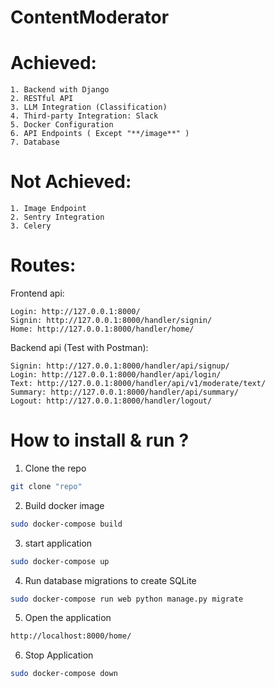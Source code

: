 # ContentModerator

# Achieved:

    1. Backend with Django
    2. RESTful API
    3. LLM Integration (Classification)
    4. Third-party Integration: Slack
    5. Docker Configuration
    6. API Endpoints ( Except "**/image**" )
    7. Database

# Not Achieved:

    1. Image Endpoint
    2. Sentry Integration
    3. Celery

# Routes:

Frontend api:

    Login: http://127.0.0.1:8000/
    Signin: http://127.0.0.1:8000/handler/signin/
    Home: http://127.0.0.1:8000/handler/home/

Backend api (Test with Postman):

    Signin: http://127.0.0.1:8000/handler/api/signup/
    Login: http://127.0.0.1:8000/handler/api/login/
    Text: http://127.0.0.1:8000/handler/api/v1/moderate/text/
    Summary: http://127.0.0.1:8000/handler/api/summary/
    Logout: http://127.0.0.1:8000/handler/logout/

# How to install & run ?

1. Clone the repo

```bash
git clone "repo"
```

2. Build docker image

```bash
sudo docker-compose build
```

3. start application

```bash
sudo docker-compose up
```

4. Run database migrations to create SQLite

```bash
sudo docker-compose run web python manage.py migrate

```

5. Open the application

```bash
http://localhost:8000/home/
```

6. Stop Application

```bash
sudo docker-compose down
```
